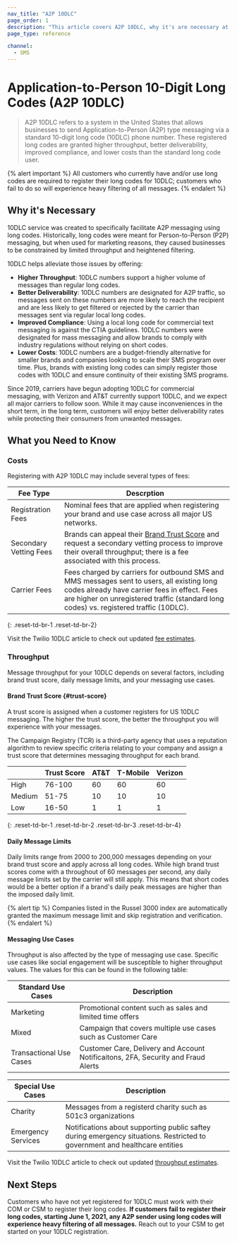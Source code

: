 ```yaml
---
nav_title: "A2P 10DLC"
page_order: 1
description: "This article covers A2P 10DLC, why it's are necessary at Braze, helpful costs and throughput information, and how to get started with registration."
page_type: reference

channel:
  - SMS
---
```


# Application-to-Person 10-Digit Long Codes (A2P 10DLC)

> A2P 10DLC refers to a system in the United States that allows businesses to send Application-to-Person (A2P) type messaging via a standard 10-digit long code (10DLC) phone number. These registered long codes are granted higher throughput, better deliverability, improved compliance, and lower costs than the standard long code user.

{% alert important %}
All customers who currently have and/or use long codes are required to register their long codes for 10DLC; customers who fail to do so will experience heavy filtering of all messages.
{% endalert %}

## Why it's Necessary

10DLC service was created to specifically facilitate A2P messaging using long codes. Historically, long codes were meant for Person-to-Person (P2P) messaging, but when used for marketing reasons, they caused businesses to be constrained by limited throughput and heightened filtering. 

10DLC helps alleviate those issues by offering: 
- __Higher Throughput__: 10DLC numbers support a higher volume of messages than regular long codes.
- __Better Deliverability__: 10DLC numbers are designated for A2P traffic, so messages sent on these numbers are more likely to reach the recipient and are less likely to get filtered or rejected by the carrier than messages sent via regular local long codes. 
- __Improved Compliance__: Using a local long code for commercial text messaging is against the CTIA guidelines. 10DLC numbers were designated for mass messaging and allow brands to comply with industry regulations without relying on short codes.
- __Lower Costs__: 10DLC numbers are a budget-friendly alternative for smaller brands and companies looking to scale their SMS program over time. Plus, brands with existing long codes can simply register those codes with 10DLC and ensure continuity of their existing SMS programs. 

Since 2019, carriers have begun adopting 10DLC for commercial messaging, with Verizon and AT&T currently support 10DLC, and we expect all major carriers to follow soon. While it may cause inconveniences in the short term, in the long term, customers will enjoy better deliverability rates while protecting their consumers from unwanted messages. 

## What you Need to Know

### Costs 
Registering with A2P 10DLC may include several types of fees:

| Fee Type | Descrption |
| -------- | ---------- |
| Registration Fees | Nominal fees that are applied when registering your brand and use case across all major US networks. |
| Secondary Vetting Fees | Brands can appeal their [Brand Trust Score](#trust-score) and request a secondary vetting process to improve their overall throughput; there is a fee associated with this process. |
| Carrier Fees | Fees charged by carriers for outbound SMS and MMS messages sent to users, all existing long codes already have carrier fees in effect. Fees are higher on unregistered traffic (standard long codes) vs. registered traffic (10DLC). |
{: .reset-td-br-1 .reset-td-br-2}

Visit the Twilio 10DLC article to check out updated [fee estimates](https://support.twilio.com/hc/en-us/articles/1260803965530-What-pricing-and-fees-are-associated-with-the-A2P-10DLC-service-).

### Throughput
Message throughput for your 10DLC depends on several factors, including brand trust score, daily message limits, and your messaging use cases.

#### Brand Trust Score {#trust-score}
A trust score is assigned when a customer registers for US 10DLC messaging. The higher the trust score, the better the throughput you will experience with your messages. 

The Campaign Registry (TCR) is a third-party agency that uses a reputation algorithm to review specific criteria relating to your company and assign a trust score that determines messaging throughput for each brand. 

|     | Trust Score | AT&T | T-Mobile | Verizon |
| --- | ----------- | ---- | -------- | ------- |
| High | 76-100 | 60 | 60 | 60 |
| Medium | 51-75 | 10 | 10 | 10 |
| Low | 16-50 | 1 | 1 | 1| 
{: .reset-td-br-1 .reset-td-br-2 .reset-td-br-3  .reset-td-br-4}

#### Daily Message Limits

Daily limits range from 2000 to 200,000 messages depending on your brand trust score and apply across all long codes. While high brand trust scores come with a throughout of 60 messages per second, any daily message limits set by the carrier will still apply. This means that short codes would be a better option if a brand's daily peak messages are higher than the imposed daily limit. 

{% alert tip %}
Companies listed in the Russel 3000 index are automatically granted the maximum message limit and skip registration and verification. 
{% endalert %}

#### Messaging Use Cases

Throughput is also affected by the type of messaging use case. Specific use cases like social engagement will be susceptible to higher throughput values. The values for this can be found in the following table:

| Standard Use Cases | Description |
| ------------------ | ----------- |
| Marketing | Promotional content such as sales and limited time offers |
| Mixed | Campaign that covers multiple use cases such as Customer Care | 
| Transactional Use Cases | Customer Care, Delivery and Account Notificaitons, 2FA, Security and Fraud Alerts | 

| Special Use Cases | Description |
| ----------------- | ----------- |
| Charity | Messages from a registerd charity such as 501c3 organizations |
| Emergency Services | Notifications about supporting public saftey during emergency situations. Restricted to government and healthcare entities |


Visit the Twilio 10DLC article to check out updated [throughput estimates](https://support.twilio.com/hc/en-us/articles/1260803225669-Message-throughput-MPS-and-Trust-Scores-for-A2P-10DLC-in-the-US).

## Next Steps

Customers who have not yet registered for 10DLC must work with their COM or CSM to register their long codes. __If customers fail to register their long codes, starting June 1, 2021, any A2P sender using long codes will experience heavy filtering of all messages.__ Reach out to your CSM to get started on your 10DLC registration. 